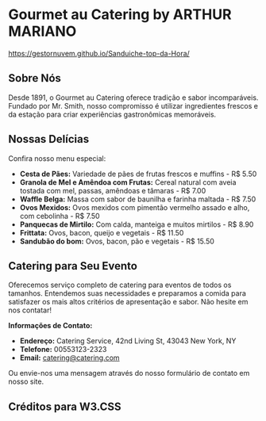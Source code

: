 # Gourmet au Catering by ARTHUR MARIANO

https://gestornuvem.github.io/Sanduiche-top-da-Hora/

## Sobre Nós

Desde 1891, o Gourmet au Catering oferece tradição e sabor incomparáveis. Fundado por Mr. Smith, nosso compromisso é utilizar ingredientes frescos e da estação para criar experiências gastronômicas memoráveis.

## Nossas Delícias

Confira nosso menu especial:

* **Cesta de Pães:** Variedade de pães de frutas frescos e muffins - R$ 5.50
* **Granola de Mel e Amêndoa com Frutas:** Cereal natural com aveia tostada com mel, passas, amêndoas e tâmaras - R$ 7.00
* **Waffle Belga:** Massa com sabor de baunilha e farinha maltada - R$ 7.50
* **Ovos Mexidos:** Ovos mexidos com pimentão vermelho assado e alho, com cebolinha - R$ 7.50
* **Panquecas de Mirtilo:** Com calda, manteiga e muitos mirtilos - R$ 8.90
* **Frittata:** Ovos, bacon, queijo e vegetais - R$ 11.50
* **Sandubão do bom:** Ovos, bacon, pão e vegetais - R$ 15.50

## Catering para Seu Evento

Oferecemos serviço completo de catering para eventos de todos os tamanhos. Entendemos suas necessidades e preparamos a comida para satisfazer os mais altos critérios de apresentação e sabor. Não hesite em nos contatar!

**Informações de Contato:**

* **Endereço:** Catering Service, 42nd Living St, 43043 New York, NY
* **Telefone:** 00553123-2323
* **Email:** catering@catering.com

Ou envie-nos uma mensagem através do nosso formulário de contato em nosso site.

## Créditos para W3.CSS
